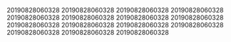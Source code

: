 20190828060328
20190828060328
20190828060328
20190828060328
20190828060328
20190828060328
20190828060328
20190828060328
20190828060328
20190828060328
20190828060328
20190828060328
20190828060328
20190828060328
20190828060328
